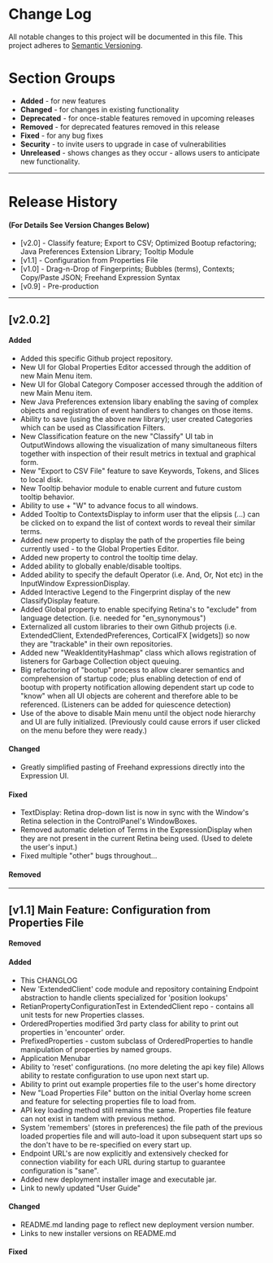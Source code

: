 # Change Log
All notable changes to this project will be documented in this file.
This project adheres to [Semantic Versioning](http://semver.org/).

# Section Groups
* **Added** - for new features
* **Changed** - for changes in existing functionality
* **Deprecated** - for once-stable features removed in upcoming releases
* **Removed** - for deprecated features removed in this release
* **Fixed** - for any bug fixes
* **Security** - to invite users to upgrade in case of vulnerabilities
* **Unreleased** - shows changes as they occur - allows users to anticipate new functionality.

***

# Release History 
#### (For Details See Version Changes Below)
* [v2.0] - Classify feature; Export to CSV; Optimized Bootup refactoring; Java Preferences Extension Library; Tooltip Module
* [v1.1] - Configuration from Properties File
* [v1.0] - Drag-n-Drop of Fingerprints; Bubbles (terms), Contexts; Copy/Paste JSON; Freehand Expression Syntax
* [v0.9] - Pre-production

***

## [v2.0.2]
#### Added
* Added this specific Github project repository.
* New UI for Global Properties Editor accessed through the addition of new Main Menu item.
* New UI for Global Category Composer accessed through the addition of new Main Menu item.
* New Java Preferences extension libary enabling the saving of complex objects and
registration of event handlers to changes on those items.
* Ability to save (using the above new library); user created Categories which can be used
as Classification Filters.
* New Classification feature on the new "Classify" UI tab in OutputWindows allowing the visualization of 
many simultaneous filters together with inspection of their result metrics in textual and graphical form.
* New "Export to CSV File" feature to save Keywords, Tokens, and Slices to local disk.
* New Tooltip behavior module to enable current and future custom tooltip behavior.
* Ability to use <CTRL> + "W" to advance focus to all windows.
* Added Tooltip to ContextsDisplay to inform user that the elipsis (...) can be clicked on to expand the
list of context words to reveal their similar terms.
* Added new property to display the path of the properties file being currently used - to the Global
Properties Editor.
* Added new property to control the tooltip time delay.
* Added ability to globally enable/disable tooltips.
* Added ability to specify the default Operator (i.e. And, Or, Not etc) in the InputWindow ExpressionDisplay.
* Added Interactive Legend to the Fingerprint display of the new ClassifyDisplay feature.
* Added Global property to enable specifying Retina's to "exclude" from language detection. (i.e. needed for "en_synonymous")
* Externalized all custom libraries to their own Github projects (i.e. ExtendedClient, ExtendedPreferences, CorticalFX [widgets]) so now they are "trackable" in their own repositories.
* Added new "WeakIdentityHashmap" class which allows registration of listeners for Garbage Collection object queuing.
* Big refactoring of "bootup" process to allow clearer semantics and comprehension of startup code; plus enabling
detection of end of bootup with property notification allowing dependent start up code to "know" when all UI objects
are coherent and therefore able to be referenced. (Listeners can be added for quiescence detection)
* Use of the above to disable Main menu until the object node hierarchy and UI are fully initialized. (Previously could cause errors if user clicked on the menu before they were ready.)
#### Changed
* Greatly simplified pasting of Freehand expressions directly into the Expression UI. 
#### Fixed 
* TextDisplay: Retina drop-down list is now in sync with the Window's Retina selection in the ControlPanel's
WindowBoxes.
* Removed automatic deletion of Terms in the ExpressionDisplay when they are not present in the current Retina
being used. (Used to delete the user's input.)
* Fixed multiple "other" bugs throughout...
#### Removed

***

## [v1.1]  Main Feature: Configuration from Properties File
#### Removed
#### Added
* This CHANGLOG
* New 'ExtendedClient' code module and repository containing Endpoint abstraction to handle clients specialized for 'position lookups'
* RetianPropertyConfigurationTest in ExtendedClient repo - contains all unit tests for new Properties classes.
* OrderedProperties modified 3rd party class for ability to print out properties in 'encounter' order.
* PrefixedProperties - custom subclass of OrderedProperties to handle manipulation of properties by named groups.
* Application Menubar
* Ability to 'reset' configurations. (no more deleting the api key file) Allows ability to restate configuration to use upon next start up.
* Ability to print out example properties file to the user's home directory
* New "Load Properties File" button on the initial Overlay home screen and feature for selecting properties file to load from.
* API key loading method still remains the same. Properties file feature can not exist in tandem with previous method.
* System 'remembers' (stores in preferences) the file path of the previous loaded properties file and will auto-load it upon subsequent start ups so 
the don't have to be re-specified on every start up.
* Endpoint URL's are now explicitly and extensively checked for connection viability for each URL during startup to guarantee configuration is "sane".
* Added new deployment installer image and executable jar.
* Link to newly updated "User Guide"
#### Changed  
* README.md landing page to reflect new deployment version number.
* Links to new installer versions on README.md
#### Fixed

